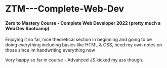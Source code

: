 # ZTM---Complete-Web-Dev

#### Zero to Mastery Course - Complete Web Developer 2022 (pretty much a Web Dev Bootcamp)

Enjoying it so far, nice theoretical section in beginning and going to be doing everything including basics like HTML & CSS, need my own notes on those since im handwriting everything now

Very happy so far in course - Advanced JS kicked my ass though..
